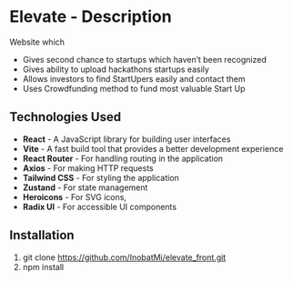 # Elevate - Description

Website which
- Gives second chance to startups which haven’t been recognized 
- Gives ability to upload hackathons startups easily
- Allows investors to find StartUpers easily and contact them
- Uses Crowdfunding method to fund most valuable Start Up


## Technologies Used

- **React** - A JavaScript library for building user interfaces
- **Vite** - A fast build tool that provides a better development experience
- **React Router** - For handling routing in the application
- **Axios** - For making HTTP requests
- **Tailwind CSS** - For styling the application
- **Zustand** - For state management
- **Heroicons** - For SVG icons, 
- **Radix UI** - For accessible UI components

## Installation


1. git clone https://github.com/InobatMi/elevate_front.git
2. npm install

